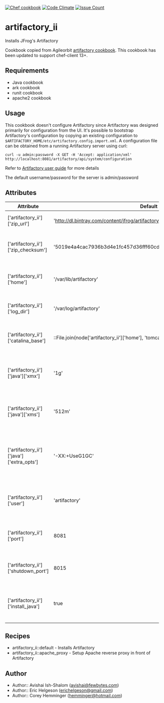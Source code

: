 [![Chef cookbook](https://img.shields.io/cookbook/v/artifactory_ii.svg)]()
[![Code Climate](https://codeclimate.com/github/Stromweld/artifactory_ii/badges/gpa.svg)](https://codeclimate.com/github/Stromweld/artifactory_ii)
[![Issue Count](https://codeclimate.com/github/Stromweld/artifactory_ii/badges/issue_count.svg)](https://codeclimate.com/github/Stromweld/artifactory_ii)

# artifactory_ii

Installs JFrog's Artifactory

Cookbook copied from Agileorbit [artifactory cookbook](https://supermarket.chef.io/cookbooks/artifactory). This cookbook has been updated to support chef-client 13+.

## Requirements

* Java cookbook
* ark cookbook
* runit cookbook
* apache2 cookbook

## Usage

This cookbook doesn't configure Artifactory since Artifactory was designed primarily for configuration from the UI. It's possible to bootstrap Artifactory's configuration by copying an existing configuration to `$ARTIFACTORY_HOME/etc/artifactory.config.import.xml`. A configuration file can be obtained from a running Artifactory server using curl:

	curl -u admin:password -X GET -H 'Accept: application/xml' http://localhost:8081/artifactory/api/system/configuration

Refer to [Artifactory user guide](http://wiki.jfrog.org/confluence/display/RTF/Global+Configuration+Descriptor) for more details

The default username/password for the server is admin/password

## Attributes

| Attribute | Default | Comment |
| -------------  | -------------  | -------------  |
| ['artifactory_ii']['zip_url'] | 'http://dl.bintray.com/content/jfrog/artifactory/artifactory-3.4.1.zip?direct' | String, Download url |
| ['artifactory_ii']['zip_checksum'] | '5019e4a4cac7936b3d4e1fc457d36fff60cdf27de42886184b0b5a844f43f0b0' | String, sha 256 sum of download file |
| ['artifactory_ii']['home'] | '/var/lib/artifactory' | String, artifactory home directory location |
| ['artifactory_ii']['log_dir'] | '/var/log/artifactory' | String, artifactory log file location |
| ['artifactory_ii']['catalina_base'] | ::File.join(node['artifactory_ii']['home'], 'tomcat') | String, location of the install directory |
| ['artifactory_ii']['java']['xmx'] | '1g' | String, maximum memory assigned to the java process |
| ['artifactory_ii']['java']['xms'] | '512m' | Stirng, minimum memory assigned to the java process |
| ['artifactory_ii']['java']['extra_opts'] | '-XX:+UseG1GC' | String, additional java tuning options to pass to the process |
| ['artifactory_ii']['user'] | 'artifactory' | String, user account to run the process under |
| ['artifactory_ii']['port'] | 8081 | Integer, port for artifactory to listen on |
| ['artifactory_ii']['shutdown_port'] | 8015 | Integer, port to listen for shutdown command | 
| ['artifactory_ii']['install_java'] | true | boolean, have artifactory cookbook install java |

## Recipes

* artifactory_ii::default - Installs Artifactory
* artifactory_ii::apache_proxy - Setup Apache reverse proxy in front of Artifactory

## Author

* Author:: Avishai Ish-Shalom (<avishai@fewbytes.com>)
* Author:: Eric Helgeson (<erichelgeson@gmail.com>)
* Author:: Corey Hemminger (<hemminger@hotmail.com>)
